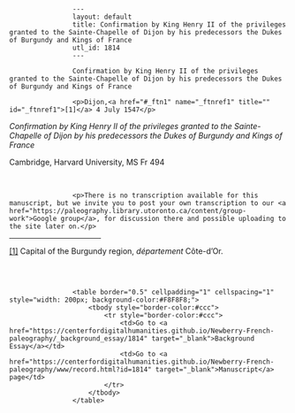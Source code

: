 
                    ---
                    layout: default
                    title: Confirmation by King Henry II of the privileges granted to the Sainte-Chapelle of Dijon by his predecessors the Dukes of Burgundy and Kings of France
                    utl_id: 1814
                    ---
                
                    Confirmation by King Henry II of the privileges granted to the Sainte-Chapelle of Dijon by his predecessors the Dukes of Burgundy and Kings of France
  
                    <p>Dijon,<a href="#_ftn1" name="_ftnref1" title="" id="_ftnref1">[1]</a> 4 July 1547</p>
<p><em>Confirmation by King Henry II of the privileges granted to the Sainte-Chapelle of Dijon by his predecessors the Dukes of Burgundy and Kings of France</em></p>
<p>Cambridge, Harvard University, MS Fr 494</p>
<p> </p>
  
                    <p>There is no transcription available for this manuscript, but we invite you to post your own transcription to our <a href="https://paleography.library.utoronto.ca/content/group-work">Google group</a>, for discussion there and possible uploading to the site later on.</p>
<div>
<hr align="left" size="1" width="33%" /><div id="ftn1">
<a href="#_ftnref1" name="_ftn1" title="" id="_ftn1">[1]</a> Capital of the Burgundy region, <em>département</em> Côte-d’Or.
</div>
</div>
<p> </p>

                    
                     
                    <table border="0.5" cellpadding="1" cellspacing="1" style="width: 200px; background-color:#F8F8F8;">
                        <tbody style="border-color:#ccc">
                            <tr style="border-color:#ccc">
                                <td>Go to <a href="https://centerfordigitalhumanities.github.io/Newberry-French-paleography/_background_essay/1814" target="_blank">Background Essay</a></td>
                                <td>Go to <a href="https://centerfordigitalhumanities.github.io/Newberry-French-paleography/www/record.html?id=1814" target="_blank">Manuscript</a> page</td>
                            </tr>
                        </tbody>
                    </table>
                     
                
                